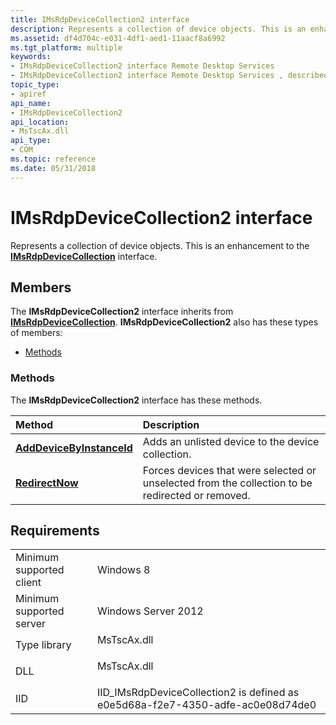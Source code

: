 ```yaml
---
title: IMsRdpDeviceCollection2 interface
description: Represents a collection of device objects. This is an enhancement to the IMsRdpDeviceCollection interface.
ms.assetid: df4d704c-e031-4df1-aed1-11aacf8a6992
ms.tgt_platform: multiple
keywords:
- IMsRdpDeviceCollection2 interface Remote Desktop Services
- IMsRdpDeviceCollection2 interface Remote Desktop Services , described
topic_type:
- apiref
api_name:
- IMsRdpDeviceCollection2
api_location:
- MsTscAx.dll
api_type:
- COM
ms.topic: reference
ms.date: 05/31/2018
---
```


# IMsRdpDeviceCollection2 interface

Represents a collection of device objects. This is an enhancement to the [**IMsRdpDeviceCollection**](imsrdpdevicecollection.md) interface.

## Members

The **IMsRdpDeviceCollection2** interface inherits from [**IMsRdpDeviceCollection**](imsrdpdevicecollection.md). **IMsRdpDeviceCollection2** also has these types of members:

-   [Methods](#methods)

### Methods

The **IMsRdpDeviceCollection2** interface has these methods.



| Method                                                                         | Description                                                                                                 |
|:-------------------------------------------------------------------------------|:------------------------------------------------------------------------------------------------------------|
| [**AddDeviceByInstanceId**](imsrdpdevicecollection2-adddevicebyinstanceid.md) | Adds an unlisted device to the device collection.<br/>                                                |
| [**RedirectNow**](imsrdpdevicecollection2-redirectnow.md)                     | Forces devices that were selected or unselected from the collection to be redirected or removed.<br/> |



 

## Requirements



|                                     |                                                                                            |
|-------------------------------------|--------------------------------------------------------------------------------------------|
| Minimum supported client<br/> | Windows 8<br/>                                                                       |
| Minimum supported server<br/> | Windows Server 2012<br/>                                                             |
| Type library<br/>             | <dl> <dt>MsTscAx.dll</dt> </dl>     |
| DLL<br/>                      | <dl> <dt>MsTscAx.dll</dt> </dl>     |
| IID<br/>                      | IID\_IMsRdpDeviceCollection2 is defined as e0e5d68a-f2e7-4350-adfe-ac0e08d74de0<br/> |



 

 





